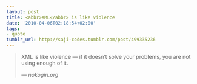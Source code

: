 ```yaml
---
layout: post
title: <abbr>XML</abbr> is like violence
date: '2010-04-06T02:18:54+02:00'
tags:
- quote
tumblr_url: http://saji-codes.tumblr.com/post/499335236
---
```

> <abbr>XML</abbr> is like violence — if it doesn’t solve your problems,
> you are not using enough of it.
>
> — <cite>nokogiri.org</cite>
